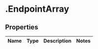 # .EndpointArray

## Properties
Name | Type | Description | Notes
------------ | ------------- | ------------- | -------------


